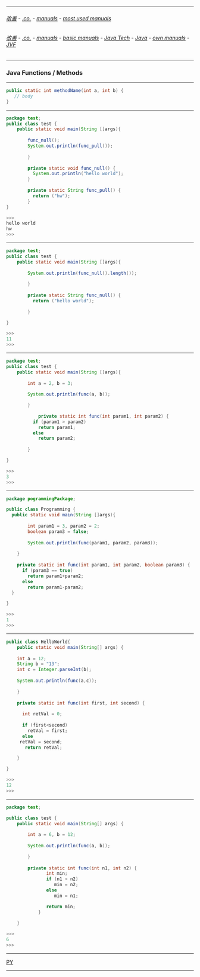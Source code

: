 
---

###### [改善](https://github.com/ttltrk/0C/blob/master/README.MD) - [.co.](https://github.com/ttltrk/PRG/blob/master/CODING.MD) - [manuals](https://github.com/ttltrk/PRG/blob/master/MAN.MD) - [most used manuals](https://github.com/ttltrk/PRG/blob/master/MUM.MD)

###### [改善](https://github.com/ttltrk/0C/blob/master/README.MD) - [.co.](https://github.com/ttltrk/PRG/blob/master/CODING.MD) - [manuals](https://github.com/ttltrk/PRG/blob/master/MAN.MD) - [basic manuals](https://github.com/ttltrk/PRG/blob/master/MANUALS.MD) - [Java Tech](https://github.com/ttltrk/PRG/blob/master/JAVA/DOC/JT/JT.MD) - [Java](https://github.com/ttltrk/PRG/blob/master/JAVA/DOC/OJM/OJM.MD) - [own manuals](https://github.com/ttltrk/PRG/blob/master/JAVA/DOC/OJM/JM/JM.MD) - [JVF](https://github.com/ttltrk/PRG/blob/master/JAVA/DOC/OJM/JVF/JVF.MD)

---

### Java Functions / Methods

---

```java
public static int methodName(int a, int b) {
   // body
}
```

---

```java
package test;
public class test {
    public static void main(String []args){
	    
	    func_null();
	    System.out.println(func_pull());
		    
	    }
		
	    private static void func_null() {
	      System.out.println("hello world");
	    }
	     
	    private static String func_pull() {
	      return ("hw");
	    }
}

>>>
hello world
hw
>>>
```

---

```java
package test;
public class test {
	public static void main(String []args){
		  
	    System.out.println(func_null().length());
			  
	    }
			
	    private static String func_null() {
	      return ("hello world");
			  
	    }

}

>>>
11
>>>
```

---

```java
package test;
public class test {
	public static void main(String []args){
        
		int a = 2, b = 3;
		
		System.out.println(func(a, b));    

		}
		
	        private static int func(int param1, int param2) {
		  if (param1 > param2)
		    return param1;
		  else
		    return param2;
			
	    }

}

>>>
3
>>>
```

---

```java
package pogrammingPackage;

public class Programming {
  public static void main(String []args){
        
		int param1 = 3, param2 = 2;
		boolean param3 = false;
		
		System.out.println(func(param1, param2, param3));
         
    }
	
    private static int func(int param1, int param2, boolean param3) {
	  if (param3 == true)
	    return param1+param2;
	  else
	    return param1-param2;	  
  }

}

>>>
1
>>>
```

---

```java
public class HelloWorld{
    public static void main(String[] args) {
        
    int a = 12;
    String b = "13";
    int c = Integer.parseInt(b);
        
    System.out.println(func(a,c));
        
    }
		
    private static int func(int first, int second) {
		  
      int retVal = 0; 
		  
      if (first<second)
        retVal = first;
      else
	 retVal = second;	      
	   return retVal;

	}

}

>>>
12
>>>
```

---

```java
package test;

public class test {
	public static void main(String[] args) {
		
		int a = 6, b = 12;
		
		System.out.println(func(a, b)); 
		
	    }
		
		private static int func(int n1, int n2) {
			   int min;
			   if (n1 > n2)
			      min = n2;
			   else
			      min = n1;

			   return min; 
			}

	}
	
>>>
6
>>>
```

---

[PY](https://github.com/ttltrk/PRG/blob/master/PY/DOC/PYF/FUN/FUN.MD)

---
